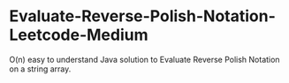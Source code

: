 # Evaluate-Reverse-Polish-Notation-Leetcode-Medium
O(n) easy to understand Java solution to Evaluate Reverse Polish Notation on a string array.
